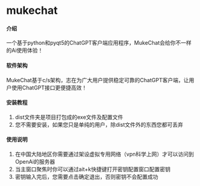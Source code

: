 # mukechat

#### 介绍
一个基于python和pyqt5的ChatGPT客户端应用程序，MukeChat会给你不一样的Ai使用体验！

#### 软件架构
MukeChat基于c/s架构，志在为广大用户提供稳定可靠的ChatGPT客户端，让用户使用ChatGPT接口更便捷高效！



#### 安装教程

1.  dist文件夹是项目打包成的exe文件及配置文件
2.  您不需要安装，如果您只是单纯的用户，除dist文件外的东西您都可丢弃

#### 使用说明

1.  在中国大陆地区你需要通过架设虚拟专用网络（vpn科学上网）才可以访问到OpenAi的服务器
2.  当主窗口聚焦时你可以通过ait+k快捷键打开密钥配置窗口配置密钥
3.  密钥输入完后，您需要点击确定退出，否则密钥不会配置成功


